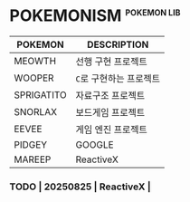 # POKEMONISM <sup style="font-size: .5em">POKEMON LIB</sup>


| POKEMON    | DESCRIPTION      |
|------------|------------------|
| MEOWTH     | 선행 구현 프로젝트       |
| WOOPER     | `C`로 구현하는 프로젝트   |
| SPRIGATITO | 자료구조 프로젝트        |
| SNORLAX    | 보드게임 프로젝트        |
| EEVEE      | 게임 엔진 프로젝트       |
| PIDGEY     | GOOGLE           |
| MAREEP     | ReactiveX        |

### TODO | 20250825 | ReactiveX |